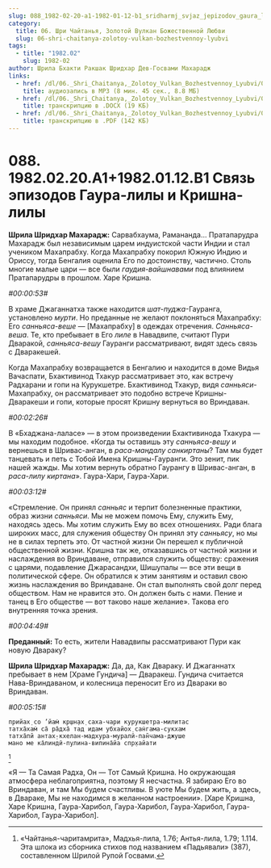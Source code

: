 ```yaml
---
slug: 088_1982-02-20-a1-1982-01-12-b1_sridharmj_svjaz_jepizodov_gaura_lily_i_krishna-lily
category:
  title: 06. Шри Чайтанья, Золотой Вулкан Божественной Любви
  slug: 06-shri-chaitanya-zolotoy-vulkan-bozhestvennoy-lyubvi
tags:
  - title: "1982.02"
    slug: 1982-02
author: Шрила Бхакти Ракшак Шридхар Дев-Госвами Махарадж
links:
  - href: /dl/06._Shri_Chaitanya,_Zolotoy_Vulkan_Bozhestvennoy_Lyubvi/088_1982.02.20.A1-1982.01.12.B1_SridharMj_Svjaz_jepizodov_Gaura_lily_i_Krishna-lily.mp3
    title: аудиозапись в MP3 (8 мин. 45 сек., 8.8 МБ)
  - href: /dl/06._Shri_Chaitanya,_Zolotoy_Vulkan_Bozhestvennoy_Lyubvi/088_1982.02.20.A1-1982.01.12.B1_SridharMj_Svjaz_jepizodov_Gaura_lily_i_Krishna-lily.docx
    title: транскрипцию в .DOCX (19 КБ)
  - href: /dl/06._Shri_Chaitanya,_Zolotoy_Vulkan_Bozhestvennoy_Lyubvi/088_1982.02.20.A1-1982.01.12.B1_SridharMj_Svjaz_jepizodov_Gaura_lily_i_Krishna-lily.pdf
    title: транскрипцию в .PDF (142 КБ)
---
```


# 088. 1982.02.20.А1+1982.01.12.B1 Связь эпизодов Гаура-лилы и Кришна-лилы

**Шрила Шридхар Махарадж:** Сарвабхаума, Рамананда… Пратапарудра Махарадж был независимым царем индуистской части Индии и стал учеником Махапрабху. Когда Махапрабху покорил Южную Индию и Ориссу, тогда Бенгалия оценила Его по достоинству, частично. Столь многие малые цари — все были *гаудия-вайшнавами* под влиянием Пратапарудры в прошлом. Харе Кришна.

*#00:00:53#*

В храме Джаганнатха также находится *шат-пуджа*-Гауранга, установлено *мурти*. Но преданные не желают поклоняться Махапрабху: Его *санньяса-веше* — [Махапрабху] в одеждах отречения. *Санньяса-веша*. Те, кто пребывает в Его *лиле* в Навадвипе, считают Пури Дваракой, *санньяса-вешу* Гауранги рассматривают, видят здесь связь с Дваракешей.

Когда Махапрабху возвращается в Бенгалию и находится в доме Видья Вачаспати, Бхактивинод Тхакур рассматривает это, как встречу Радхарани и гопи на Курукшетре. Бхактивинод Тхакур, видя *санньяси*-Махапрабху, он рассматривает это подобно встрече Кришны-Дваракеши и гопи, которые просят Кришну вернуться во Вриндаван.

*#00:02:26#*

В «Бхаджана-лаласе» — в этом произведении Бхактивинода Тхакура — мы находим подобное. «Когда ты оставишь эту *санньяса-вешу* и вернешься в Шривас-анган, в *раса-мандалу санкиртаны*? Там мы будет танцевать и петь с Тобой Имена Кришны-Гауранги. Это зенит, пик нашей жажды. Мы хотим вернуть обратно Гаурангу в Шривас-анган, в *раса-лилу киртана*». Гаура-Хари, Гаура-Хари.

*#00:03:12#*

«Стремление. Он принял *санньяс* и терпит болезненные практики, образ жизни *санньяси*. Мы не можем помочь Ему, служить Ему, находясь здесь. Мы хотим служить Ему во всех отношениях. Ради блага широких масс, для служения обществу Он принял эту *санньясу*, но мы не в силах терпеть это. От частной жизни Он перешел к публичной общественной жизни. Кришна так же, отказавшись от частной жизни и наслаждения во Вриндаване, отправился служить обществу: сражения с царями, подавление Джарасандхи, Шишупалы — все эти вещи в политической сфере. Он обратился к этим занятиям и оставил свою жизнь наслаждения во Вриндаване. Он стал выполнять свой долг перед обществом. Нам не нравится это. Он должен быть с нами. Пение и танец в Его обществе — вот таково наше желание». Такова его внутренняя точка зрения.

*#00:04:49#*

**Преданный:** То есть, жители Навадвипы рассматривают Пури как новую Двараку?

**Шрила Шридхар Махарадж:** Да, да, Как Двараку. И Джаганнатх пребывает в нем [Храме Гундича] — Дваракеш. Гундича считается Нава-Вриндаваном, и колесница переносит Его из Двараки во Вриндаван.

*#00:05:15#*

    прийах̣ со ’йам̇ кр̣шн̣ах̣ саха-чари курукшетра-милитас
    татха̄хам̇ са̄ ра̄дха̄ тад идам убхайох̣ сан̇гама-сукхам
    татха̄пй антах̣-кхелан-мадхура-муралӣ-пан̃чама-джуше
    мано ме ка̄линдӣ-пулина-випина̄йа спр̣хайати
[^_ftn1]

«Я — Та Самая Радха, Он — Тот Самый Кришна. Но окружающая атмосфера неблагоприятна, поэтому Я несчастна. Я забираю Его во Вриндаван, и там Мы будем счастливы. В уюте Мы будем жить, а здесь, в Двараке, Мы не находимся в желанном настроении». [Харе Кришна, Харе Кришна, Гаура-Харибол, Гаура-Харибол, Гаура-Харибол, Гаура-Харибол, Гаура-Харибол].



[^_ftn1]: «Чайтанья-чаритамрита», Мадхья-лила, 1.76; Антья-лила, 1.79; 1.114. Эта шлока из сборника стихов под названием «Падьявали» (387), составленном Шрилой Рупой Госвами.

